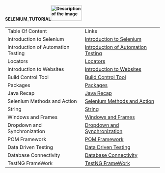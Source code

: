 #### SELENIUM_TUTORIAL<img src="https://upload.wikimedia.org/wikipedia/commons/thumb/9/9f/Selenium_logo.svg/2560px-Selenium_logo.svg.png" alt="Description of the image" width="100" height="50">

 <!DOCTYPE html>
<html>
<head>
</head>
<body>

<table>
  <tr>
    <td>Table Of Content </td>
    <td>Links</td>
  </tr>
 <tr>
    <td>Introduction to Selenium</td>
    <td><a href="https://github.com/lavishguvi/Automation-Testing-Documentation/tree/main/005-Selenium-Documentation/000-%20Introduction%20of%20Selenium">Introduction to Selenium</a></td>
  </tr>
  <tr>
    <td>Introduction of Automation Testing</td>
    <td><a href=https://github.com/lavishguvi/Automation-Testing-Documentation/tree/main/005-Selenium-Documentation/001-%20Introduction%20of%20Automation%20Testing>Introduction of Automation Testing</a></td>
  </tr>
  <tr>
    <td>Locators</td>
    <td><a href=https://github.com/lavishguvi/Automation-Testing-Documentation/tree/main/005-Selenium-Documentation/002-%20Locators>Locators</a></td>
  </tr>
  <tr>
    <td>Introduction to Websites</td>
    <td><a href=https://github.com/lavishguvi/Automation-Testing-Documentation/tree/main/005-Selenium-Documentation/003-%20Introduction%20to%20Websites>Introduction to Websites</a></td>
  </tr>
  <tr>
    <td>Build Control Tool</td>
    <td><a href="https://github.com/lavishguvi/Automation-Testing-Documentation/tree/main/005-Selenium-Documentation/004-%20Build%20Control%20Tool">Build Control Tool</a></td>
  </tr>
  <tr>
    <td>Packages</td>
    <td><a href="https://github.com/lavishguvi/Automation-Testing-Documentation/tree/main/002-Java-Tutorial-Documentation/006-%20Java%20Packages">Packages</a></td>
  </tr>
  <tr>
    <td>Java Recap</td>
    <td><a href="https://github.com/lavishguvi/Automation-Testing-Documentation/tree/main/005-Selenium-Documentation/005-%20Recap%20of%20Java">Java Recap</a></td>
  </tr>
  <tr>
    <td>Selenium Methods and Action</td>
    <td><a href="https://github.com/lavishguvi/Automation-Testing-Documentation/tree/main/005-Selenium-Documentation/006-%20Selenium%20Methods%20and%20Action">Selenium Methods and Action</a></td>
  </tr>
  <tr>
    <td>String</td>
    <td><a href="https://github.com/lavishguvi/Automation-Testing-Documentation/tree/main/002-Java-Tutorial-Documentation/009-Java%20String">String</a></td>
  </tr>
  <tr>
    <td>Windows and Frames</td>
    <td><a href="https://github.com/lavishguvi/Automation-Testing-Documentation/tree/main/005-Selenium-Documentation/007-%20Windows%20and%20Frames">Windows and Frames</a></td>
  </tr>
  <tr>
    <td>Dropdown and Synchronization</td>
    <td><a href="https://github.com/lavishguvi/Automation-Testing-Documentation/tree/main/005-Selenium-Documentation/008-%20Dropdown%20and%20Synchronization">Dropdown and Synchronization</a></td>
  </tr>

  <tr>
    <td>POM Framework</td>
    <td><a href="https://github.com/lavishguvi/Automation-Testing-Documentation/tree/main/005-Selenium-Documentation/009-%20POM%20Framework">POM Framework</a></td>
  </tr>

  <tr>
    <td>Data Driven Testing</td>
    <td><a href="https://github.com/lavishguvi/Automation-Testing-Documentation/tree/main/005-Selenium-Documentation/010-%20Data%20Driven%20Testing">Data Driven Testing</a></td>
  </tr>
  <tr>
    <td>Database Connectivity</td>
    <td><a href="https://github.com/lavishguvi/Automation-Testing-Documentation/tree/main/005-Selenium-Documentation/011-%20Database%20Connectivity">Database Connectivity</a></td>
  </tr>

  <tr>
    <td>TestNG FrameWork</td>
    <td><a href="https://github.com/lavishguvi/Automation-Testing-Documentation/tree/main/005-Selenium-Documentation/012-%20TestNG%20FrameWork">TestNG FrameWork</a></td>
  </tr>
</table>
</body>
</html>

